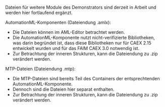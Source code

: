 Dateien für weitere Module des Demonstrators sind derzeit in Arbeit und werden hier fortlaufend ergänzt. 

AutomationML-Komponenten (Dateiendung .amlx):
  - Die Dateien können im AML-Editor betrachtet werden.
  - Die AutomationML-Komponente nutzt nicht-verifizierte Bibliotheken, was darin begründet ist, dass diese Bibliotheken nur für CAEX 2.15 entwickelt wurden und für das FAIM CAEX 3.0 notwendig ist.  
  - Zur Betrachtung der inneren Strukturen, kann die Dateiendung zu .zip verändert werden.

MTP-Dateien (Dateiendung .mtp):
  - Die MTP-Dateien sind bereits Teil des Containers der entsprechtenden AutomationML-Komponente.
  - Dennoch sind die Dateien hier separat enthalten.
  - Zur Betrachtung der inneren Strukturen, kann die Dateiendung zu .zip verändert werden.
